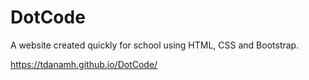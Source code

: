 # DotCode

A website created quickly for school using HTML, CSS and Bootstrap.

https://tdanamh.github.io/DotCode/
